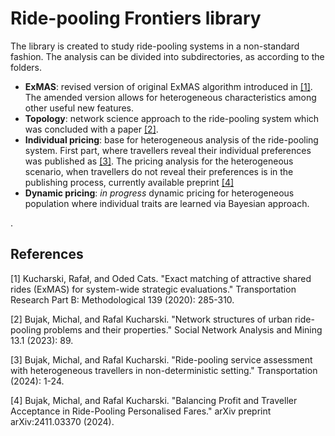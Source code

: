 # Ride-pooling Frontiers library
The library is created to study ride-pooling systems in a non-standard fashion.
The analysis can be divided into subdirectories, as according to the folders.
* **ExMAS**: revised version of original ExMAS algorithm introduced in [[1]](#1). The amended version allows for heterogeneous characteristics among other useful new features.
* **Topology**: network science approach to the ride-pooling system which was concluded with a paper [[2]](#2).
* **Individual pricing**: base for heterogeneous analysis of the ride-pooling system. First part, where travellers reveal their individual preferences was published as [[3]](#3). The pricing analysis for the heterogeneous scenario, when travellers do not reveal their preferences is in the publishing process, currently available preprint [[4]](#4)
* **Dynamic pricing**: _in progress_ dynamic pricing for heterogeneous population where individual traits are learned via Bayesian approach.

.

## References
<a id="1">[1]</a> 
Kucharski, Rafał, and Oded Cats. "Exact matching of attractive shared rides (ExMAS) for system-wide strategic evaluations." Transportation Research Part B: Methodological 139 (2020): 285-310.

<a id="2">[2]</a> 
Bujak, Michal, and Rafal Kucharski. "Network structures of urban ride-pooling problems and their properties." Social Network Analysis and Mining 13.1 (2023): 89.

<a id="3">[3]</a> 
Bujak, Michal, and Rafal Kucharski. "Ride-pooling service assessment with heterogeneous travellers in non-deterministic setting." Transportation (2024): 1-24.

<a id="4">[4]</a> 
Bujak, Michal, and Rafal Kucharski. "Balancing Profit and Traveller Acceptance in Ride-Pooling Personalised Fares." arXiv preprint arXiv:2411.03370 (2024).
